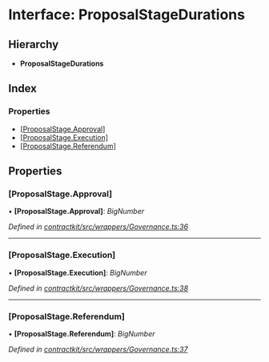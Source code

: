 # Interface: ProposalStageDurations

## Hierarchy

* **ProposalStageDurations**

## Index

### Properties

* [[ProposalStage.Approval]](_wrappers_governance_.proposalstagedurations.md#[proposalstage.approval])
* [[ProposalStage.Execution]](_wrappers_governance_.proposalstagedurations.md#[proposalstage.execution])
* [[ProposalStage.Referendum]](_wrappers_governance_.proposalstagedurations.md#[proposalstage.referendum])

## Properties

###  [ProposalStage.Approval]

• **[ProposalStage.Approval]**: *BigNumber*

*Defined in [contractkit/src/wrappers/Governance.ts:36](https://github.com/celo-org/celo-monorepo/blob/master/packages/contractkit/src/wrappers/Governance.ts#L36)*

___

###  [ProposalStage.Execution]

• **[ProposalStage.Execution]**: *BigNumber*

*Defined in [contractkit/src/wrappers/Governance.ts:38](https://github.com/celo-org/celo-monorepo/blob/master/packages/contractkit/src/wrappers/Governance.ts#L38)*

___

###  [ProposalStage.Referendum]

• **[ProposalStage.Referendum]**: *BigNumber*

*Defined in [contractkit/src/wrappers/Governance.ts:37](https://github.com/celo-org/celo-monorepo/blob/master/packages/contractkit/src/wrappers/Governance.ts#L37)*
